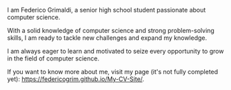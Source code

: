 I am Federico Grimaldi, a senior high school student passionate about computer science.

With a solid knowledge of computer science and strong problem-solving skills, I am ready to tackle new challenges and expand my knowledge.

I am always eager to learn and motivated to seize every opportunity to grow in the field of computer science.

If you want to know more about me, visit my page (it's not fully completed yet): https://federicogrim.github.io/My-CV-Site/.

